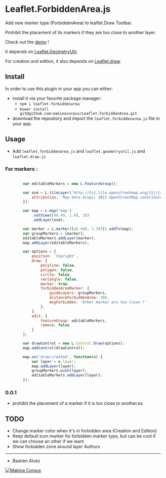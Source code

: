 Leaflet.ForbiddenArea.js
============

Add new marker type (ForbiddenArea) to leaflet.Draw Toolbar.

Prohibit the placement of its markers if they are too close to another layer.

Check out the [demo](https://makinacorpus.github.io/Leaflet.ForbiddenArea/) !


It depends on [Leaflet.GeometryUtil](https://github.com/makinacorpus/Leaflet.GeometryUtil).

For creation and edition, it also depends on [Leaflet.draw](https://github.com/Leaflet/Leaflet.draw).

Install
-----
In order to use this plugin in your app you can either:
* install it via your favorite package manager:
    * `npm i leaflet-forbiddenarea`
    * `bower install git@github.com:makinacorpus/Leaflet.ForbiddenArea.git`
* download the repository and import the `leaflet.forbiddenarea.js` file in your app.

Usage
-----

* Add ``leaflet.forbiddenarea.js`` and ``leaflet.geometryutil.js`` and ``leaflet.draw.js``

### For markers :

```javascript

        var editableMarkers = new L.FeatureGroup();

        var osm = L.tileLayer('http://{s}.tile.openstreetmap.org/{z}/{x}/{y}.png', {
            attribution: 'Map data &copy; 2013 OpenStreetMap contributors',
        });

        var map = L.map('map')
            .setView([48.49, 1.4], 16)
            .addLayer(osm);

        var marker = L.marker([48.488, 1.395]).addTo(map);
        var groupMarkers = [marker];
        editableMarkers.addLayer(marker);
        map.addLayer(editableMarkers);

        var options = {
            position: 'topright',
            draw: {
                polyline: false,
                polygon: false,
                circle: false,
                rectangle: false,
                marker: true,
                forbiddenAreaMarker: {
                    guideLayers: groupMarkers,
                    distanceForbiddenArea: 300,
                    msgForbidden: 'Other marker are too close !'
                },
            },
            edit: {
                featureGroup: editableMarkers,
                remove: false
            }
        };

        var drawControl = new L.Control.Draw(options);
        map.addControl(drawControl);

        map.on('draw:created', function(e) {
            var layer = e.layer;
            map.addLayer(layer);
            groupMarkers.push(layer);
            editableMarkers.addLayer(layer);
        });

```

### 0.0.1

* prohibit the placement of a marker if it is too close to another.ex

TODO
----

* Change marker color when it's in forbidden area (Creation and Edition)
* Keep default icon marker for forbidden marker type, but can be cool if we can choose an other if we want
* Show forbidden zone around layer
Authors
-------

* Bastien Alvez

[![Makina Corpus](http://depot.makina-corpus.org/public/logo.gif)](http://makinacorpus.com)

